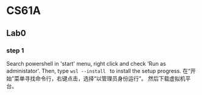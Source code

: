# CS61A
## Lab0
### step 1
Search powershell in 'start' menu, right click and check 'Run as administator'.
Then, type `wsl --install ` to install the setup progress.
在“开始”菜单寻找命令行，右键点击，选择“以管理员身份运行”。
然后下载虚拟机平台。
